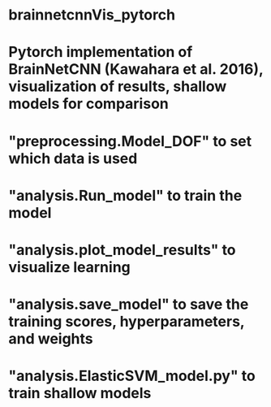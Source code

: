 # brainnetcnnVis_pytorch
# Pytorch implementation of BrainNetCNN (Kawahara et al. 2016), visualization of results, shallow models for comparison

# "preprocessing.Model_DOF" to set which data is used
# "analysis.Run_model" to train the model
# "analysis.plot_model_results" to visualize learning
# "analysis.save_model" to save the training scores, hyperparameters, and weights
# "analysis.ElasticSVM_model.py" to train shallow models
